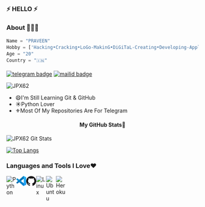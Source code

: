 ### ⚡ HELLO ⚡

### About 🙋🏻‍♂️
```python
Name = "PRAVEEN"
Hobby = ['Hacking•Cracking•LoGo-MakinG•DiGiTaL-Creating•Developing-Applications•YoutubinG':  '❣️']
Age = "20"
Country = "🇮🇳"
```
#### 
[![telegram badge](https://img.shields.io/badge/@JP_X63-30302f?style=for-the-badge&logo=telegram)](https://t.me/JP_X63)
[![mailid badge](https://img.shields.io/badge/PRAVEEN-30302f?style=for-the-badge&logo=gmail)](mailto:JPRDX9470275496@gmail.com)
<p align="left"> <img src="https://komarev.com/ghpvc/?username=JPX62&label=Profile%20Views&color=orange&style=flat-square" alt="JPX62" /> </p>

- 😄I'm Still Learning Git & GitHub
- ☀️Python Lover
- ⚜️Most Of My Repositories Are For Telegram

<h4 align="center"><b>My GitHub Stats💛</b></h4>

![JPX62 Git Stats](https://github-readme-stats.vercel.app/api?username=JPX62&include_all_commits=true&count_private=true&theme=highcontrast)

[![Top Langs](https://github-readme-stats.vercel.app/api/top-langs/?username=JPX62&layout=compact&theme=radical)](https://github.com/JPX62)

### Languages and Tools I Love❤️
[<img align="left" alt="Python" width="26px" src="https://upload.wikimedia.org/wikipedia/commons/thumb/c/c3/Python-logo-notext.svg/600px-Python-logo-notext.svg.png" />](https://python.org/)
[<img align="left" alt="Visual Studio Code" width="26px" src="https://raw.githubusercontent.com/github/explore/80688e429a7d4ef2fca1e82350fe8e3517d3494d/topics/visual-studio-code/visual-studio-code.png" />](https://code.visualstudio.com/)
[<img align="left" alt="GitHub" width="26px" src="https://raw.githubusercontent.com/github/explore/78df643247d429f6cc873026c0622819ad797942/topics/github/github.png" />](https://git-scm.com/)
[<img align="left" alt="Linux" width="26px" src="https://www.freepnglogos.com/uploads/linux-png/difference-between-linux-and-window-operating-system-3.png" />](https://www.linux.org/)
[<img align="left" alt="Ubuntu" width="26px" src="https://assets.ubuntu.com/v1/29985a98-ubuntu-logo32.png" />](https://www.ubuntu.com)
[<img align="left" alt="Heroku" width="26px" src="https://www.nicepng.com/png/full/223-2233246_heroku-logo-salesforce-heroku.png" />](https://heroku.com/)

<br />
<br />
